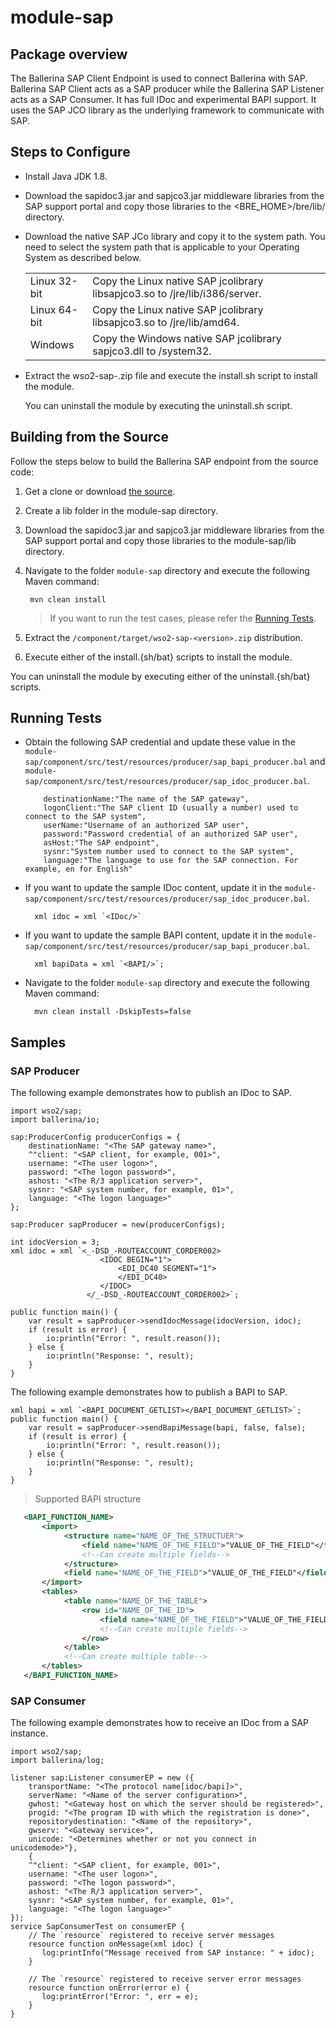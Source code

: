 # module-sap

## Package overview

The Ballerina SAP Client Endpoint is used to connect Ballerina with SAP. Ballerina SAP Client acts as a SAP producer while the Ballerina SAP Listener acts as a SAP Consumer.
It has full IDoc and experimental BAPI support. It uses the SAP JCO library as the underlying framework to communicate with SAP. 

## Steps to Configure

 * Install Java JDK 1.8.
 * Download the sapidoc3.jar and sapjco3.jar middleware libraries from the SAP support portal and copy those libraries 
   to the <BRE_HOME>/bre/lib/ directory.
 * Download the native SAP JCo library and copy it to the system path. You need to select the system path that is applicable 
   to your Operating System as described below.
    
    <table class="tg">
      <tr>
        <td class="tg-yw4l">Linux 32-bit</td>
        <td class="tg-yw4l">Copy the Linux native SAP jcolibrary libsapjco3.so to <JDK_HOME>/jre/lib/i386/server.</td>
      </tr>
      <tr>
        <td class="tg-yw4l">Linux 64-bit</td>
        <td class="tg-yw4l">Copy the Linux native SAP jcolibrary libsapjco3.so to <JDK_HOME>/jre/lib/amd64.</td>
      </tr>
      <tr>
        <td class="tg-yw4l">Windows</td>
        <td class="tg-yw4l">Copy the Windows native SAP jcolibrary sapjco3.dll to <WINDOWS_HOME>/system32.
        </td>
      </tr>
    </table>
    
* Extract the wso2-sap-<version>.zip file and execute the install.sh script to install the module.
  
  You can uninstall the module by executing the uninstall.sh script.

## Building from the Source

Follow the steps below to build the Ballerina SAP endpoint from the source code:

1. Get a clone or download [the source](https://github.com/wso2-ballerina/module-sap).
2. Create a lib folder in the module-sap directory.
   
3. Download the sapidoc3.jar and sapjco3.jar middleware libraries from the SAP support portal and copy those libraries to the module-sap/lib directory.
4. Navigate to the folder `module-sap` directory and execute the following Maven command:
    
        mvn clean install
    
    > If you want to run the test cases, please refer the [Running Tests](#running-tests). 
    
5. Extract the `/component/target/wso2-sap-<version>.zip` distribution. 
6. Execute either of the install.{sh/bat} scripts to install the module.

You can uninstall the module by executing either of the uninstall.{sh/bat} scripts.    
 
## Running Tests

* Obtain the following SAP credential and update these value in the `module-sap/component/src/test/resources/producer/sap_bapi_producer.bal` and `module-sap/component/src/test/resources/producer/sap_idoc_producer.bal`.
    ````
        destinationName:"The name of the SAP gateway",
        logonClient:"The SAP client ID (usually a number) used to connect to the SAP system",
        userName:"Username of an authorized SAP user",
        password:"Password credential of an authorized SAP user",
        asHost:"The SAP endpoint",
        sysnr:"System number used to connect to the SAP system",
        language:"The language to use for the SAP connection. For example, en for English"
   ````
* If you want to update the sample IDoc content, update it in the `module-sap/component/src/test/resources/producer/sap_idoc_producer.bal`.
    ````
      xml idoc = xml `<IDoc/>`
    ````
* If you want to update the sample BAPI content, update it in the `module-sap/component/src/test/resources/producer/sap_bapi_producer.bal`.
    ````
      xml bapiData = xml `<BAPI/>`;
    ```` 
* Navigate to the folder `module-sap` directory and execute the following Maven command:

        mvn clean install -DskipTests=false
    
## Samples

### SAP Producer

The following example demonstrates how to publish an IDoc to SAP.

```ballerina
import wso2/sap;
import ballerina/io;

sap:ProducerConfig producerConfigs = {
    destinationName: "<The SAP gateway name>",
    ^"client: "<SAP client, for example, 001>",
    username: "<The user logon>",
    password: "<The logon password>",
    ashost: "<The R/3 application server>",
    sysnr: "<SAP system number, for example, 01>",
    language: "<The logon language>"
};

sap:Producer sapProducer = new(producerConfigs);

int idocVersion = 3;
xml idoc = xml `<_-DSD_-ROUTEACCOUNT_CORDER002>
                    <IDOC BEGIN="1">
                        <EDI_DC40 SEGMENT="1">
                        </EDI_DC40>
                    </IDOC>
                 </_-DSD_-ROUTEACCOUNT_CORDER002>`; 

public function main() {
    var result = sapProducer->sendIdocMessage(idocVersion, idoc);
    if (result is error) {
        io:println("Error: ", result.reason());
    } else {
        io:println("Response: ", result);
    }
}
````

The following example demonstrates how to publish a BAPI to SAP.

```ballerina
xml bapi = xml `<BAPI_DOCUMENT_GETLIST></BAPI_DOCUMENT_GETLIST>`;
public function main() {
    var result = sapProducer->sendBapiMessage(bapi, false, false);
    if (result is error) {
        io:println("Error: ", result.reason());
    } else {
        io:println("Response: ", result);
    }
}
```

>Supported BAPI structure
       
```xml
   <BAPI_FUNCTION_NAME>
       <import>
            <structure name="NAME_OF_THE_STRUCTUER">
                <field name="NAME_OF_THE_FIELD">"VALUE_OF_THE_FIELD"</field>
                <!--Can create multiple fields-->
            </structure>
            <field name="NAME_OF_THE_FIELD">"VALUE_OF_THE_FIELD"</field>
       </import>
       <tables>
            <table name="NAME_OF_THE_TABLE">
                <row id="NAME_OF_THE_ID">
                    <field name="NAME_OF_THE_FIELD">"VALUE_OF_THE_FIELD"</field>
                    <!--Can create multiple fields-->
                </row>
            </table>
            <!--Can create multiple table-->
       </tables>
   </BAPI_FUNCTION_NAME>
```

### SAP Consumer

The following example demonstrates how to receive an IDoc from a SAP instance.

```ballerina
import wso2/sap;
import ballerina/log;

listener sap:Listener consumerEP = new ({
    transportName: "<The protocol name[idoc/bapi]>",
    serverName: "<Name of the server configuration>",
    gwhost: "<Gateway host on which the server should be registered>",
    progid: "<The program ID with which the registration is done>",
    repositorydestination: "<Name of the repository>",
    gwserv: "<Gateway service>",
    unicode: "<Determines whether or not you connect in unicodemode>"}, 
    {
    ^"client: "<SAP client, for example, 001>",
    username: "<The user logon>",
    password: "<The logon password>",
    ashost: "<The R/3 application server>",
    sysnr: "<SAP system number, for example, 01>",
    language: "<The logon language>"
});
service SapConsumerTest on consumerEP {
    // The `resource` registered to receive server messages
    resource function onMessage(xml idoc) {
       log:printInfo("Message received from SAP instance: " + idoc);
    }

    // The `resource` registered to receive server error messages
    resource function onError(error e) {
       log:printError("Error: ", err = e);
    }
}
```
